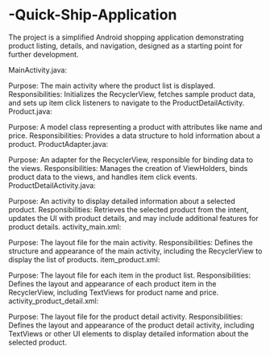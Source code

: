 # -Quick-Ship-Application
The project is a simplified Android shopping application demonstrating product listing, details, and navigation, designed as a starting point for further development.


MainActivity.java:

Purpose: The main activity where the product list is displayed.
Responsibilities: Initializes the RecyclerView, fetches sample product data, and sets up item click listeners to navigate to the ProductDetailActivity.
Product.java:

Purpose: A model class representing a product with attributes like name and price.
Responsibilities: Provides a data structure to hold information about a product.
ProductAdapter.java:

Purpose: An adapter for the RecyclerView, responsible for binding data to the views.
Responsibilities: Manages the creation of ViewHolders, binds product data to the views, and handles item click events.
ProductDetailActivity.java:

Purpose: An activity to display detailed information about a selected product.
Responsibilities: Retrieves the selected product from the intent, updates the UI with product details, and may include additional features for product details.
activity_main.xml:

Purpose: The layout file for the main activity.
Responsibilities: Defines the structure and appearance of the main activity, including the RecyclerView to display the list of products.
item_product.xml:

Purpose: The layout file for each item in the product list.
Responsibilities: Defines the layout and appearance of each product item in the RecyclerView, including TextViews for product name and price.
activity_product_detail.xml:

Purpose: The layout file for the product detail activity.
Responsibilities: Defines the layout and appearance of the product detail activity, including TextViews or other UI elements to display detailed information about the selected product.
